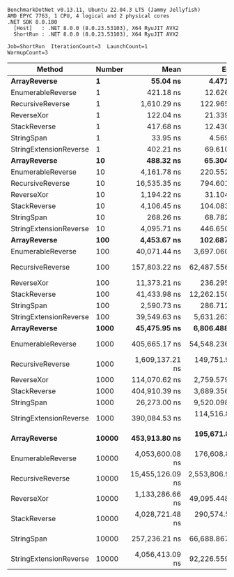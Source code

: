 ```

BenchmarkDotNet v0.13.11, Ubuntu 22.04.3 LTS (Jammy Jellyfish)
AMD EPYC 7763, 1 CPU, 4 logical and 2 physical cores
.NET SDK 8.0.100
  [Host]   : .NET 8.0.0 (8.0.23.53103), X64 RyuJIT AVX2
  ShortRun : .NET 8.0.0 (8.0.23.53103), X64 RyuJIT AVX2

Job=ShortRun  IterationCount=3  LaunchCount=1  
WarmupCount=3  

```
| Method                 | Number | Mean             | Error            | StdDev         | Min              | Max              | Gen0     | Allocated  |
|----------------------- |------- |-----------------:|-----------------:|---------------:|-----------------:|-----------------:|---------:|-----------:|
| **ArrayReverse**           | **1**      |         **55.04 ns** |         **4.471 ns** |       **0.245 ns** |         **54.76 ns** |         **55.22 ns** |   **0.0036** |      **304 B** |
| EnumerableReverse      | 1      |        421.18 ns |        12.626 ns |       0.692 ns |        420.53 ns |        421.91 ns |   0.0072 |      600 B |
| RecursiveReverse       | 1      |      1,610.29 ns |       122.965 ns |       6.740 ns |      1,603.46 ns |      1,616.94 ns |   0.0858 |     7272 B |
| ReverseXor             | 1      |        122.04 ns |        21.339 ns |       1.170 ns |        121.16 ns |        123.37 ns |   0.0036 |      304 B |
| StackReverse           | 1      |        417.68 ns |        12.430 ns |       0.681 ns |        416.90 ns |        418.15 ns |   0.0105 |      896 B |
| StringSpan             | 1      |         33.95 ns |         4.569 ns |       0.250 ns |         33.66 ns |         34.13 ns |   0.0018 |      152 B |
| StringExtensionReverse | 1      |        402.21 ns |        69.610 ns |       3.816 ns |        397.91 ns |        405.18 ns |   0.0081 |      696 B |
| **ArrayReverse**           | **10**     |        **488.32 ns** |        **65.304 ns** |       **3.580 ns** |        **484.25 ns** |        **490.97 ns** |   **0.0362** |     **3040 B** |
| EnumerableReverse      | 10     |      4,161.78 ns |       220.552 ns |      12.089 ns |      4,147.82 ns |      4,168.89 ns |   0.0687 |     6000 B |
| RecursiveReverse       | 10     |     16,535.35 ns |       794.601 ns |      43.555 ns |     16,508.15 ns |     16,585.59 ns |   0.8545 |    72720 B |
| ReverseXor             | 10     |      1,194.22 ns |        31.104 ns |       1.705 ns |      1,193.09 ns |      1,196.18 ns |   0.0362 |     3040 B |
| StackReverse           | 10     |      4,106.45 ns |       104.083 ns |       5.705 ns |      4,101.37 ns |      4,112.62 ns |   0.1068 |     8960 B |
| StringSpan             | 10     |        268.26 ns |        68.782 ns |       3.770 ns |        264.05 ns |        271.31 ns |   0.0181 |     1520 B |
| StringExtensionReverse | 10     |      4,095.71 ns |       446.650 ns |      24.482 ns |      4,067.47 ns |      4,111.01 ns |   0.0763 |     6960 B |
| **ArrayReverse**           | **100**    |      **4,453.67 ns** |       **102.687 ns** |       **5.629 ns** |      **4,449.00 ns** |      **4,459.92 ns** |   **0.3586** |    **30400 B** |
| EnumerableReverse      | 100    |     40,071.44 ns |     3,697.060 ns |     202.648 ns |     39,930.39 ns |     40,303.66 ns |   0.6714 |    60000 B |
| RecursiveReverse       | 100    |    157,803.22 ns |    62,487.556 ns |   3,425.154 ns |    154,728.30 ns |    161,494.82 ns |   8.5449 |   727200 B |
| ReverseXor             | 100    |     11,373.21 ns |       236.295 ns |      12.952 ns |     11,358.27 ns |     11,381.39 ns |   0.3510 |    30400 B |
| StackReverse           | 100    |     41,433.98 ns |    12,262.150 ns |     672.130 ns |     40,779.77 ns |     42,122.70 ns |   1.0376 |    89600 B |
| StringSpan             | 100    |      2,590.73 ns |       286.712 ns |      15.716 ns |      2,578.51 ns |      2,608.46 ns |   0.1793 |    15200 B |
| StringExtensionReverse | 100    |     39,549.63 ns |     5,631.263 ns |     308.669 ns |     39,334.58 ns |     39,903.31 ns |   0.7935 |    69600 B |
| **ArrayReverse**           | **1000**   |     **45,475.95 ns** |     **6,806.488 ns** |     **373.087 ns** |     **45,139.74 ns** |     **45,877.33 ns** |   **3.6011** |   **304000 B** |
| EnumerableReverse      | 1000   |    405,665.17 ns |    54,548.236 ns |   2,989.973 ns |    402,362.86 ns |    408,188.69 ns |   6.8359 |   600000 B |
| RecursiveReverse       | 1000   |  1,609,137.21 ns |   149,751.950 ns |   8,208.410 ns |  1,600,107.36 ns |  1,616,147.00 ns |  85.9375 |  7272001 B |
| ReverseXor             | 1000   |    114,070.62 ns |     2,759.579 ns |     151.262 ns |    113,977.08 ns |    114,245.13 ns |   3.5400 |   304000 B |
| StackReverse           | 1000   |    404,910.39 ns |     3,689.356 ns |     202.226 ns |    404,745.75 ns |    405,136.12 ns |  10.2539 |   896000 B |
| StringSpan             | 1000   |     26,273.00 ns |     9,520.098 ns |     521.829 ns |     25,700.48 ns |     26,721.96 ns |   1.8005 |   152000 B |
| StringExtensionReverse | 1000   |    390,084.53 ns |   114,516.800 ns |   6,277.052 ns |    385,462.77 ns |    397,230.79 ns |   8.3008 |   696000 B |
| **ArrayReverse**           | **10000**  |    **453,913.80 ns** |   **195,671.889 ns** |  **10,725.437 ns** |    **443,035.77 ns** |    **464,479.83 ns** |  **36.1328** |  **3040000 B** |
| EnumerableReverse      | 10000  |  4,053,600.08 ns |   176,608.804 ns |   9,680.524 ns |  4,043,275.05 ns |  4,062,471.75 ns |  70.3125 |  6000006 B |
| RecursiveReverse       | 10000  | 15,455,126.09 ns | 2,553,806.922 ns | 139,982.775 ns | 15,342,223.05 ns | 15,611,751.73 ns | 859.3750 | 72720012 B |
| ReverseXor             | 10000  |  1,133,286.66 ns |    49,095.448 ns |   2,691.087 ns |  1,130,893.71 ns |  1,136,199.90 ns |  35.1563 |  3040001 B |
| StackReverse           | 10000  |  4,028,721.48 ns |   290,574.508 ns |  15,927.369 ns |  4,013,674.41 ns |  4,045,403.09 ns | 101.5625 |  8960006 B |
| StringSpan             | 10000  |    257,236.21 ns |    66,688.867 ns |   3,655.442 ns |    254,303.66 ns |    261,331.62 ns |  18.0664 |  1520000 B |
| StringExtensionReverse | 10000  |  4,056,413.09 ns |    92,226.559 ns |   5,055.249 ns |  4,053,201.34 ns |  4,062,240.23 ns |  78.1250 |  6960006 B |
